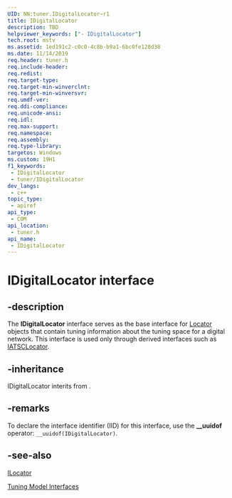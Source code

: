 ```yaml
---
UID: NN:tuner.IDigitalLocator~r1
title: IDigitalLocator
description: TBD
helpviewer_keywords: ["- IDigitalLocator"]
tech.root: mstv
ms.assetid: 1ed191c2-c0c0-4c8b-b9a1-6bc0fe128d38
ms.date: 11/14/2019
req.header: tuner.h
req.include-header: 
req.redist: 
req.target-type: 
req.target-min-winverclnt: 
req.target-min-winversvr: 
req.umdf-ver: 
req.ddi-compliance: 
req.unicode-ansi: 
req.idl: 
req.max-support: 
req.namespace: 
req.assembly: 
req.type-library: 
targetos: Windows
ms.custom: 19H1
f1_keywords:
 - IDigitalLocator
 - tuner/IDigitalLocator
dev_langs:
 - c++
topic_type:
 - apiref
api_type:
 - COM
api_location:
 - tuner.h
api_name:
 - IDigitalLocator
---
```


# IDigitalLocator interface


## -description

The <b>IDigitalLocator</b> interface serves as the base interface for <a href="/previous-versions/windows/desktop/legacy/dd695081(v=vs.85)">Locator</a> objects that contain tuning information about the tuning space for a digital network. This interface is used only through derived interfaces such as <a href="/previous-versions/windows/desktop/api/tuner/nn-tuner-iatsclocator">IATSCLocator</a>.

## -inheritance

IDigitalLocator interits from .

## -remarks

To declare the interface identifier (IID) for this interface, use the <b>__uuidof</b> operator: <code>__uuidof(IDigitalLocator)</code>.

## -see-also

<a href="/previous-versions/windows/desktop/api/tuner/nn-tuner-ilocator">ILocator</a>



<a href="/previous-versions/windows/desktop/mstv/tuning-model-interfaces">Tuning Model Interfaces</a>
